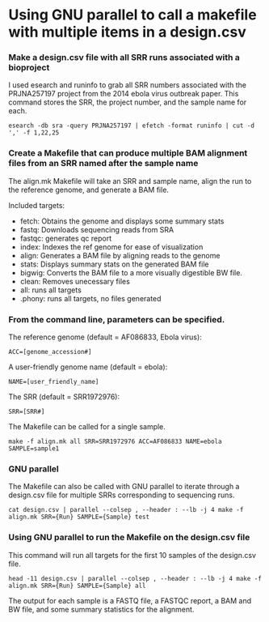 # Using GNU parallel to call a makefile with multiple items in a design.csv
### Make a design.csv file with all SRR runs associated with a bioproject
I used esearch and runinfo to grab all SRR numbers associated with the PRJNA257197 project from the 2014 ebola virus outbreak paper. This command stores the SRR, the project number, and the sample name for each.
```
esearch -db sra -query PRJNA257197 | efetch -format runinfo | cut -d ',' -f 1,22,25
```

### Create a Makefile that can produce multiple BAM alignment files from an SRR named after the sample name
The align.mk Makefile will take an SRR and sample name, align the run to the reference genome, and generate a BAM file.

Included targets:
- fetch: Obtains the genome and displays some summary stats
- fastq: Downloads sequencing reads from SRA
- fastqc: generates qc report
- index: Indexes the ref genome for ease of visualization
- align: Generates a BAM file by aligning reads to the genome
- stats: Displays summary stats on the generated BAM file
- bigwig: Converts the BAM file to a more visually digestible BW file.
- clean: Removes unecessary files
- all: runs all targets
- .phony: runs all targets, no files generated

### From the command line, parameters can be specified.

The reference genome (default = AF086833, Ebola virus):
```
ACC=[genome_accession#]
````

A user-friendly genome name (default = ebola):
```
NAME=[user_friendly_name]
```

The SRR (default = SRR1972976):
```
SRR=[SRR#]
```
The Makefile can be called for a single sample.
```
make -f align.mk all SRR=SRR1972976 ACC=AF086833 NAME=ebola SAMPLE=sample1
```

### GNU parallel
The Makefile can also be called with GNU parallel to iterate through a design.csv file for multiple SRRs corresponding to sequencing runs.
```
cat design.csv | parallel --colsep , --header : --lb -j 4 make -f align.mk SRR={Run} SAMPLE={Sample} test
```

### Using GNU parallel to run the Makefile on the design.csv file
This command will run all targets for the first 10 samples of the design.csv file.
```
head -11 design.csv | parallel --colsep , --header : --lb -j 4 make -f align.mk SRR={Run} SAMPLE={Sample} all
```

The output for each sample is a FASTQ file, a FASTQC report, a BAM and BW file, and some summary statistics for the alignment.


